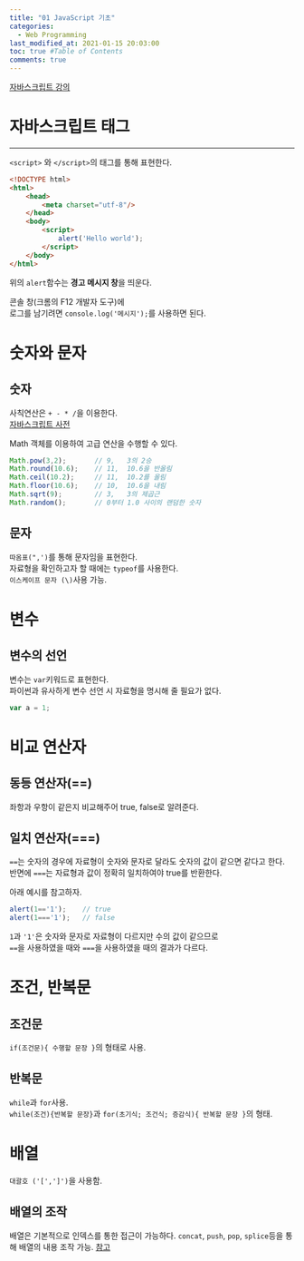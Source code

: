 ```yaml
---
title: "01 JavaScript 기초"
categories: 
  - Web Programming
last_modified_at: 2021-01-15 20:03:00
toc: true #Table of Contents
comments: true
---
```



[자바스크립트 강의](https://opentutorials.org/course/743/4646)


# 자바스크립트 태그
---
`<script>` 와 `</script>`의 태그를 통해 표현한다.
```html
<!DOCTYPE html>
<html>
    <head>
        <meta charset="utf-8"/>
    </head>
    <body>
        <script>
            alert('Hello world');
        </script>
    </body>
</html>
```

위의 `alert`함수는 **경고 메시지 창**을 띄운다. 

콘솔 창(크롬의 F12 개발자 도구)에  
로그를 남기려면 `console.log('메시지');`를 사용하면 된다.

# 숫자와 문자  
## 숫자
사칙연산은 `+ - * /`을 이용한다.  
[자바스크립트 사전](https://opentutorials.org/course/50/39)

Math 객체를 이용하여 고급 연산을 수행할 수 있다.
```javascript
Math.pow(3,2);       // 9,   3의 2승 
Math.round(10.6);    // 11,  10.6을 반올림
Math.ceil(10.2);     // 11,  10.2를 올림
Math.floor(10.6);    // 10,  10.6을 내림
Math.sqrt(9);        // 3,   3의 제곱근
Math.random();       // 0부터 1.0 사이의 랜덤한 숫자
```

## 문자
`따옴표(",')`를 통해 문자임을 표현한다.  
자료형을 확인하고자 할 때에는 `typeof`를 사용한다.  
`이스케이프 문자 (\)`사용 가능.

# 변수
## 변수의 선언
변수는 `var`키워드로 표현한다.  
파이썬과 유사하게 변수 선언 시 자료형을 명시해 줄 필요가 없다.
```javascript
var a = 1;
```

# 비교 연산자

## 동등 연산자(==)
좌항과 우항이 같은지 비교해주어 true, false로 알려준다.

## 일치 연산자(===)
`==`는 숫자의 경우에 자료형이 숫자와 문자로 달라도 숫자의 값이 같으면 같다고 한다.  
반면에 `===`는 자료형과 값이 정확히 일치하여야 true를 반환한다.

아래 예시를 참고하자.  
```javascript
alert(1=='1');    // true
alert(1==='1');   // false
```
`1`과 `'1'`은 숫자와 문자로 자료형이 다르지만 수의 값이 같으므로  
`==`을 사용하였을 때와 `===`을 사용하였을 때의 결과가 다르다.

# 조건, 반복문 
## 조건문
`if(조건문){ 수행할 문장 }`의 형태로 사용.

## 반복문
`while`과 `for`사용.  
`while(조건){반복할 문장}`과 `for(초기식; 조건식; 증감식){ 반복할 문장 }`의 형태.

# 배열
`대괄호 ('[',']')`을 사용함.

## 배열의 조작
배열은 기본적으로 인덱스를 통한 접근이 가능하다.
`concat`, `push`, `pop`, `splice`등을 통해 배열의 내용 조작 가능.
[참고](https://opentutorials.org/course/743/4736)
